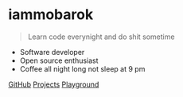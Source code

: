 # iammobarok

> Learn code everynight and do shit sometime

* Software developer
* Open source enthusiast
* Coffee all night long not sleep at 9 pm

[GitHub](https://github.com/iammobarok)
[Projects](projects.md)
[Playground](https://github.com/iammobarok/code-playground)
